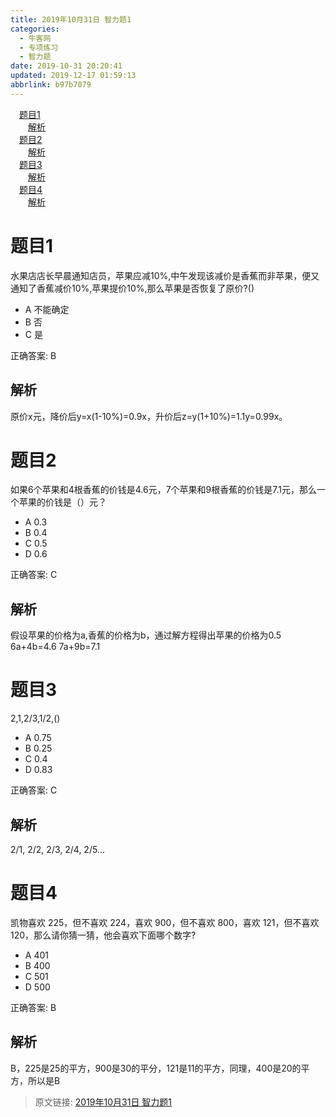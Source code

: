 ```yaml
---
title: 2019年10月31日 智力题1
categories: 
  - 牛客网
  - 专项练习
  - 智力题
date: 2019-10-31 20:20:41
updated: 2019-12-17 01:59:13
abbrlink: b97b7079
---
```

<div id='my_toc'><a href="/exam/b97b7079/#题目1" class="header_1">题目1</a>&nbsp;<br><a href="/exam/b97b7079/#解析" class="header_2">解析</a>&nbsp;<br><a href="/exam/b97b7079/#题目2" class="header_1">题目2</a>&nbsp;<br><a href="/exam/b97b7079/#解析" class="header_2">解析</a>&nbsp;<br><a href="/exam/b97b7079/#题目3" class="header_1">题目3</a>&nbsp;<br><a href="/exam/b97b7079/#解析" class="header_2">解析</a>&nbsp;<br><a href="/exam/b97b7079/#题目4" class="header_1">题目4</a>&nbsp;<br><a href="/exam/b97b7079/#解析" class="header_2">解析</a>&nbsp;<br></div>
<style>.header_1{margin-left: 1em;}.header_2{margin-left: 2em;}.header_3{margin-left: 3em;}.header_4{margin-left: 4em;}.header_5{margin-left: 5em;}.header_6{margin-left: 6em;}</style>
<!--more-->
<script>if (navigator.platform.search('arm')==-1){document.getElementById('my_toc').style.display = 'none';}var e,p = document.getElementsByTagName('p');while (p.length>0) {e = p[0];e.parentElement.removeChild(e);}</script>

<!--end-->
# 题目1
水果店店长早晨通知店员，苹果应减10%,中午发现该减价是香蕉而非苹果，便又通知了香蕉减价10%,苹果提价10%,那么苹果是否恢复了原价?()
- A 不能确定
- B 否
- C 是

正确答案: B
## 解析
原价x元，降价后y=x(1-10%)=0.9x，升价后z=y(1+10%)=1.1y=0.99x。

# 题目2
如果6个苹果和4根香蕉的价钱是4.6元，7个苹果和9根香蕉的价钱是7.1元，那么一个苹果的价钱是（）元？

- A 0.3
- B 0.4
- C 0.5
- D 0.6

正确答案: C
## 解析
假设苹果的价格为a,香蕉的价格为b，通过解方程得出苹果的价格为0.5
6a+4b=4.6
7a+9b=7.1

# 题目3
2,1,2/3,1/2,()
- A 0.75
- B 0.25
- C 0.4
- D 0.83

正确答案: C
## 解析
2/1, 2/2, 2/3, 2/4, 2/5...
# 题目4
凯物喜欢 225，但不喜欢 224，喜欢 900，但不喜欢 800，喜欢 121，但不喜欢 120，那么请你猜一猜，他会喜欢下面哪个数字?

- A 401
- B 400
- C 501
- D 500

正确答案: B
## 解析
B，225是25的平方，900是30的平分，121是11的平方，同理，400是20的平方，所以是B

>原文链接: [2019年10月31日 智力题1](https://lanlan2017.github.io/blog/b97b7079/)
